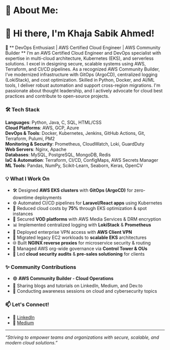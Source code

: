 # 💫 About Me:
# 👋 Hi there, I'm Khaja Sabik Ahmed!

🚀 ** DevOps Enthusiast | AWS Certified Cloud Engineer | AWS Community Builder **
I’m an AWS Certified Cloud Engineer and DevOps specialist with expertise in multi-cloud architecture, Kubernetes (EKS), and serverless solutions. I excel in designing secure, scalable systems using AWS, Terraform, and CI/CD pipelines. As a recognized AWS Community Builder, I’ve modernized infrastructure with GitOps (ArgoCD), centralized logging (LokiStack), and cost optimization. Skilled in Python, Docker, and AI/ML tools, I deliver robust automation and support cross-region migrations. I'm passionate about thought leadership, and I actively advocate for cloud best practices and contribute to open-source projects.


### 🛠️ Tech Stack

**Languages**: Python, Java, C, SQL, HTML/CSS  
**Cloud Platforms**: AWS, GCP, Azure  
**DevOps & Tools**: Docker, Kubernetes, Jenkins, GitHub Actions, Git, Terraform, Pulumi, PM2  
**Monitoring & Security**: Prometheus, CloudWatch, Loki, GuardDuty  
**Web Servers**: Nginx, Apache  
**Databases**: MySQL, PostgreSQL, MongoDB, Redis  
**IaC & Automation**: Terraform, CI/CD, ConfigMaps, AWS Secrets Manager  
**ML Tools**: Pandas, NumPy, Scikit-Learn, Seaborn, Keras, OpenCV  


### 💡 What I Work On

- 🛠️ Designed **AWS EKS clusters** with **GitOps (ArgoCD)** for zero-downtime deployments  
- ⚙️ Automated CI/CD pipelines for **Laravel/React apps** using Kubernetes  
- 💸 Reduced cloud costs by **75%** through EKS optimization & spot instances  
- 🎥 Secured **VOD platforms** with AWS Media Services & DRM encryption  
- 📊 Implemented centralized logging with **LokiStack** & **Prometheus**  
- 🔐 Deployed enterprise VPN access with **AWS Client VPN**  
- 🔄 Migrated legacy EC2 workloads to **scalable EKS** architectures  
- 🌐 Built **NGINX reverse proxies** for microservice security & routing  
- 🧩 Managed AWS org-wide governance via **Control Tower & OUs**  
- 🔎 Led **cloud security audits** & **pre-sales solutioning** for clients  

### ✨ Community Contributions
- 🟣 **AWS Community Builder - Cloud Operations**
- 📝 Sharing blogs and tutorials on LinkedIn, Medium, and Dev.to
- 🎤 Conducting awareness sessions on cloud and cybersecurity topics

### 📫 Let's Connect!
- 🔗 [LinkedIn](https://www.linkedin.com/in/khajasabik/)
- 📝 [Medium](https://medium.com/@khajasabik)


---

_“Striving to empower teams and organizations with secure, scalable, and modern cloud solutions.”_

